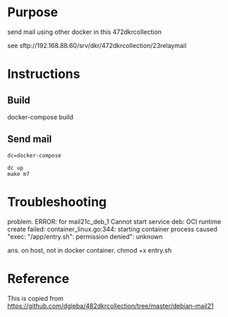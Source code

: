# Purpose

send mail using other docker in this 472dkrcollection

see     sftp://192.168.88.60/srv/dkr/472dkrcollection/23relaymail

# Instructions

## Build

docker-compose build

## Send mail

```
dc=docker-compose

dc up
make m7

```


# Troubleshooting

problem.
    ERROR: for mail21c_deb_1  Cannot start service deb: OCI runtime create failed: container_linux.go:344: starting container process caused "exec: \"/app/entry.sh\": permission denied": unknown

ans.
    on host, not in docker container.
    chmod +x entry.sh


# Reference

This is copied from https://github.com/dgleba/482dkrcollection/tree/master/debian-mail21
